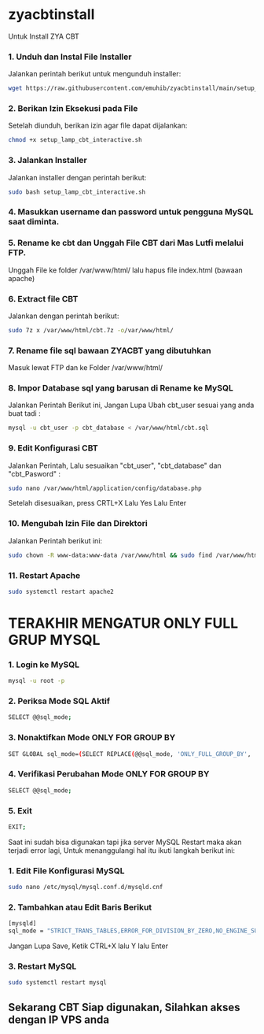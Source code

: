 # zyacbtinstall
Untuk Install ZYA CBT

### 1. Unduh dan Instal File Installer
Jalankan perintah berikut untuk mengunduh installer:

```bash
wget https://raw.githubusercontent.com/emuhib/zyacbtinstall/main/setup_lamp_cbt_interactive.sh
```

### 2. Berikan Izin Eksekusi pada File
Setelah diunduh, berikan izin agar file dapat dijalankan:

```bash
chmod +x setup_lamp_cbt_interactive.sh
```

### 3. Jalankan Installer
Jalankan installer dengan perintah berikut:

```bash
sudo bash setup_lamp_cbt_interactive.sh
```

### 4. Masukkan username dan password untuk pengguna MySQL saat diminta.

### 5. Rename ke cbt dan Unggah File CBT dari Mas Lutfi melalui FTP.
Unggah File ke folder /var/www/html/ lalu hapus file index.html (bawaan apache)

### 6. Extract file CBT
Jalankan dengan perintah berikut:
```bash
sudo 7z x /var/www/html/cbt.7z -o/var/www/html/
```
### 7. Rename file sql bawaan ZYACBT yang dibutuhkan
Masuk lewat FTP dan ke Folder /var/www/html/

### 8. Impor Database sql yang barusan di Rename ke MySQL
Jalankan Perintah Berikut ini, Jangan Lupa Ubah cbt_user sesuai yang anda buat tadi :
```bash
mysql -u cbt_user -p cbt_database < /var/www/html/cbt.sql
```
### 9. Edit Konfigurasi CBT
Jalankan Perintah, Lalu sesuaikan "cbt_user", "cbt_database" dan "cbt_Pasword" :
```bash
sudo nano /var/www/html/application/config/database.php
```
Setelah disesuaikan, press CRTL+X Lalu Yes Lalu Enter

### 10. Mengubah Izin File dan Direktori
Jalankan Perintah berikut ini:
```bash
sudo chown -R www-data:www-data /var/www/html && sudo find /var/www/html -type d -exec chmod 755 {} \; && sudo find /var/www/html -type f -exec chmod 644 {} \;
```

### 11. Restart Apache
```bash
sudo systemctl restart apache2
```

# TERAKHIR MENGATUR ONLY FULL GRUP MYSQL

### 1. Login ke MySQL
```bash
mysql -u root -p
```
### 2. Periksa Mode SQL Aktif
```bash
SELECT @@sql_mode;
```
### 3. Nonaktifkan Mode ONLY FOR GROUP BY
```bash
SET GLOBAL sql_mode=(SELECT REPLACE(@@sql_mode, 'ONLY_FULL_GROUP_BY', ''));
```
### 4. Verifikasi Perubahan Mode ONLY FOR GROUP BY
```bash
SELECT @@sql_mode;
```
### 5. Exit
```bash
EXIT;
```
Saat ini sudah bisa digunakan tapi jika server MySQL Restart maka akan terjadi error lagi, Untuk menanggulangi hal itu ikuti langkah berikut ini:

### 1. Edit File Konfigurasi MySQL
```bash
sudo nano /etc/mysql/mysql.conf.d/mysqld.cnf
```
### 2. Tambahkan atau Edit Baris Berikut
```bash
[mysqld]
sql_mode = "STRICT_TRANS_TABLES,ERROR_FOR_DIVISION_BY_ZERO,NO_ENGINE_SUBSTITUTION"
```
Jangan Lupa Save, Ketik CTRL+X lalu Y lalu Enter

### 3. Restart MySQL
```bash
sudo systemctl restart mysql
```

## Sekarang CBT Siap digunakan, Silahkan akses dengan IP VPS anda 
